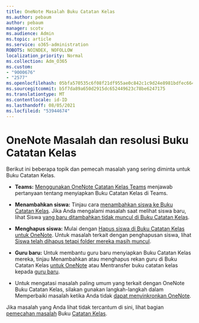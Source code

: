 ```yaml
---
title: OneNote Masalah Buku Catatan Kelas
ms.author: pebaum
author: pebaum
manager: scotv
ms.audience: Admin
ms.topic: article
ms.service: o365-administration
ROBOTS: NOINDEX, NOFOLLOW
localization_priority: Normal
ms.collection: Adm_O365
ms.custom:
- "9000676"
- "2577"
ms.openlocfilehash: 05bfa570535c6f08f21df955ae0c842c1c9d24e8981bdfec6642c1a1729d68f8
ms.sourcegitcommit: b5f7da89a650d2915dc652449623c78be6247175
ms.translationtype: MT
ms.contentlocale: id-ID
ms.lasthandoff: 08/05/2021
ms.locfileid: "53944674"
---
```

# <a name="onenote-class-notebook-issues-and-resolutions"></a>OneNote Masalah dan resolusi Buku Catatan Kelas

Berikut ini beberapa topik dan pemecah masalah yang sering diminta untuk Buku Catatan Kelas.

- **Teams:** [Menggunakan OneNote Catatan Kelas Teams](https://support.office.com/article/bd77f11f-27cd-4d41-bfbd-2b11799f1440) menjawab pertanyaan tentang menyiapkan Buku Catatan Kelas di Teams.

- **Menambahkan siswa:** Tinjau cara [menambahkan siswa ke Buku Catatan Kelas](https://support.office.com/article/149882af-506a-4689-9fee-39309b97aae8). Jika Anda mengalami masalah saat melihat siswa baru, lihat Siswa [yang baru ditambahkan tidak muncul di Buku Catatan Kelas](https://support.office.com/article/4da02c45-b435-4af1-921b-51b8ee40e1c9).

- **Menghapus siswa:** Mulai dengan [Hapus siswa di Buku Catatan Kelas untuk OneNote](https://support.office.com/article/86dcf019-408f-4de8-8055-eb61f1578c3c). Untuk masalah terkait dengan penghapusan siswa, lihat [Siswa telah dihapus tetapi folder mereka masih muncul](https://support.office.com/article/0ed81eaa-c14a-436f-bb6f-ce95f130cc71).

- **Guru baru:** Untuk membantu guru baru menyiapkan Buku Catatan Kelas mereka, tinjau Menambahkan atau menghapus rekan guru di Buku Catatan Kelas [untuk OneNote](https://support.office.com/article/fdcb870b-49a7-4a14-9ea6-d817f88026f8) atau Mentransfer buku catatan kelas kepada [guru baru](https://support.office.com/article/84ef5d4a-0eec-4d5b-bc22-1317bc3b9027).

- Untuk mengatasi masalah paling umum yang terkait dengan OneNote Buku Catatan Kelas, silakan gunakan langkah-langkah dalam Memperbaiki masalah ketika Anda tidak [dapat menyinkronkan OneNote](https://support.office.com/article/Fix-issues-when-you-can-t-sync-OneNote-299495ef-66d1-448f-90c1-b785a6968d45).

Jika masalah yang Anda lihat tidak tercantum di sini, lihat bagian [pemecahan masalah](https://support.office.com/article/class-notebook-ee70aff9-52e8-449f-be6a-7cbc1d65eaea#ID0EAABAAA=Manage&ID0EABAAA=Troubleshoot) Buku [Catatan Kelas](https://support.office.com/article/class-notebook-ee70aff9-52e8-449f-be6a-7cbc1d65eaea). 


